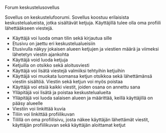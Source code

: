 Forum keskustelusovellus

Sovellus on keskustelufoorumi. 
Sovellus koostuu erilaisista keskustelualueista, jotka sisältävät ketjuja.
Käyttäjillä tulee olla oma profiili lähettääkseen viestejä.

- Käyttäjä voi luoda oman tilin sekä kirjautua sille
- Etusivu on jaettu eri keskustelualueisiin
- Etusivulla näkyy jokaisen alueen ketjujen ja viestien määrä ja viimeksi lähetetyn viestin ajankohta
- Käyttäjä void luoda ketjuja
- Ketjuilla on otsikko sekä aloitusviesti
- Käyttäjä voi lisätä viestejä valmiiksi tehtyihin ketjuihin
- Käyttäjä voi muokata luomansa ketjun otsikkoa sekä lähettämänsä viestin sisältöä. Viestin sekä ketjun voi myös poistaa
- Käyttäjä voi etsiä kaikki viestit, joiden osana on annettu sana
- Ylläpitäjä voi lisätä ja poistaa keskustelualueita
- Ylläpitäjä voi luoda salaisen alueen ja määrittää, keillä käyttäjillä on pääsy alueelle
- Viestiin voi linkittää kuvia
- Tiliin voi linkittää profiilikuvan
- Tilillä on oma profiilisivu, josta näkee käyttäjän lähettämät viestit, käyttäjän profiilikuvan sekä käyttäjän aloittamat ketjut